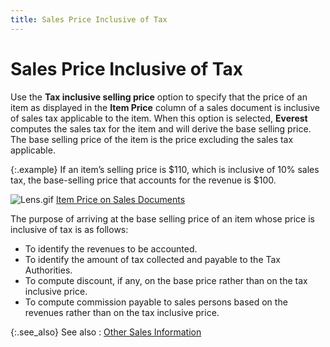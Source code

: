 ```yaml
---
title: Sales Price Inclusive of Tax
---
```


# Sales Price Inclusive of Tax


Use the **Tax inclusive selling price**  option to specify that the price of an item as displayed in the **Item Price** column of a sales document  is inclusive of sales tax applicable to the item. When this option is  selected, **Everest** computes the  sales tax for the item and will derive the base selling price. The base  selling price of the item is the price excluding the sales tax applicable.


{:.example}
If an item’s selling price is $110, which is inclusive of 10% sales  tax, the base-selling price that accounts for the revenue is $100.


![Lens.gif]({{site.mi_baseurl}}/img/lens.gif) [Item  Price on Sales Documents]({{site.sp_chm}}/sales-docs/docs-profile/contents/item-info/details/item_price_item_details_grid_sales_content.html)


The purpose of arriving at the base selling price of an item whose price  is inclusive of tax is as follows:

- To identify  the revenues to be accounted.
- To identify  the amount of tax collected and payable to the Tax Authorities.
- To compute  discount, if any, on the base price rather than on the tax inclusive price.
- To compute  commission payable to sales persons based on the revenues rather than  on the tax inclusive price.



{:.see_also}
See also
: [Other  Sales Information]({{site.mi_baseurl}}/item-profile-details/other-items-information/sales/other_sales_information_item_profile.html)
